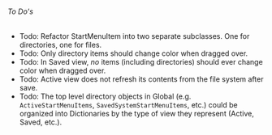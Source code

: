 
###### To Do's
*   Todo: Refactor StartMenuItem into two separate subclasses. One for directories, one for files.
*   Todo: Only directory items should change color when dragged over.
*   Todo: In Saved view, *no* items (including directories) should ever change color when dragged over.
*   Todo: Active view does not refresh its contents from the file system after save.
*   Todo: The top level directory objects in Global (e.g. `ActiveStartMenuItems`, `SavedSystemStartMenuItems`, etc.) could be organized into Dictionaries by the type of view they represent (Active, Saved, etc.).